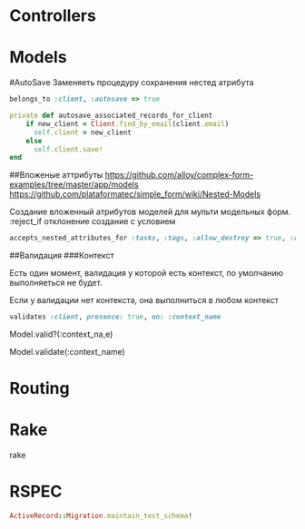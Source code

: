 # Controllers


# Models

#AutoSave
Заменяеть процедуру сохранения нестед атрибута
```Ruby
belongs_to :client, :autosave => true

private def autosave_associated_records_for_client
    if new_client = Client.find_by_email(client.email)
      self.client = new_client
    else
      self.client.save!
end
```


##Вложеные аттрибуты 
https://github.com/alloy/complex-form-examples/tree/master/app/models
https://github.com/plataformatec/simple_form/wiki/Nested-Models

Создание вложенный атрибутов моделей для мульти модельных форм. 
:reject_if отклонение создание с условием
```Ruby
accepts_nested_attributes_for :tasks, :tags, :allow_destroy => true, :reject_if => proc { |a| a['name'].blank? }
```

##Валидация
###Контекст

Есть один момент, валидация у которой есть контекст, по умолчанию выполняеться не будет.

Если у валидации нет контекста, она выполниться в любом контекст
```Ruby
validates :client, presence: true, on: :context_name
```
Model.valid?(:context_na,e)

Model.validate(:context_name)



# Routing


# Rake

rake 

# RSPEC

```Ruby
ActiveRecord::Migration.maintain_test_schema!
```

